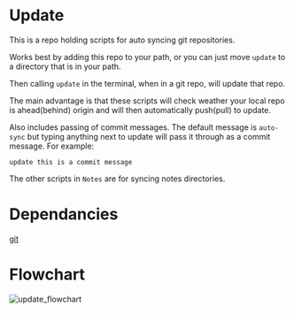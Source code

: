 # Update

This is a repo holding scripts for auto syncing git repositories. 

Works best by adding this repo to your path, or you can just move ```update``` to a directory that is in your path.  

Then calling ```update``` in the terminal, when in a git repo, will update that repo. 

The main advantage is that these scripts will check weather your local repo is ahead(behind) origin and will then automatically push(pull) to update. 

Also includes passing of commit messages. The default message is ```auto-sync``` but typing anything next to update will pass it through as a commit message. For example: 

```
update this is a commit message
```

The other scripts in  ```Notes``` are for syncing notes directories. 

# Dependancies
[git](https://git-scm.com/downloads) 

# Flowchart 
![update_flowchart](https://github.com/user-attachments/assets/0f87d6ab-4fa4-4a55-a808-8e88b321b2f6)
